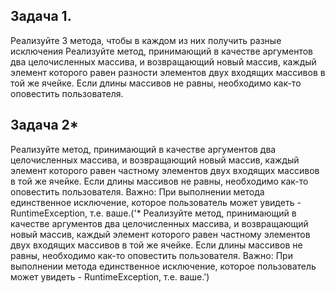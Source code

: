 ## Задача 1.

Реализуйте 3 метода, чтобы в каждом из них получить разные исключения
Реализуйте метод, принимающий в качестве аргументов два целочисленных массива, 
и возвращающий новый массив, каждый элемент которого равен разности элементов двух 
входящих массивов в той же ячейке. Если длины массивов не равны, необходимо как-то оповестить пользователя.

## Задача 2*

Реализуйте метод, принимающий в качестве аргументов два целочисленных массива, и возвращающий новый массив, 
каждый элемент которого равен частному элементов двух входящих массивов в той же ячейке. 
Если длины массивов не равны, необходимо как-то оповестить пользователя. 
Важно: При выполнении метода единственное исключение, которое пользователь может увидеть - RuntimeException, 
т.е. ваше.('* Реализуйте метод, принимающий в качестве аргументов два целочисленных массива, 
и возвращающий новый массив, каждый элемент которого равен частному элементов двух входящих массивов в той же ячейке. 
Если длины массивов не равны, необходимо как-то оповестить пользователя. 
Важно: При выполнении метода единственное исключение, которое пользователь может увидеть - RuntimeException, т.е. ваше.')